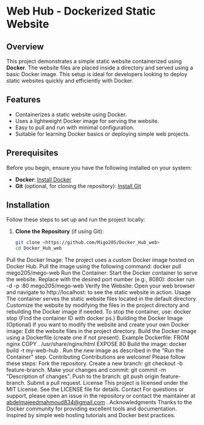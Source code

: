 # Web Hub - Dockerized Static Website

## Overview
This project demonstrates a simple static website containerized using **Docker**. The website files are placed inside a directory and served using a basic Docker image. This setup is ideal for developers looking to deploy static websites quickly and efficiently with Docker.

## Features
- Containerizes a static website using Docker.
- Uses a lightweight Docker image for serving the website.
- Easy to pull and run with minimal configuration.
- Suitable for learning Docker basics or deploying simple web projects.

## Prerequisites
Before you begin, ensure you have the following installed on your system:
- **Docker**: [Install Docker](https://docs.docker.com/get-docker/)
- **Git** (optional, for cloning the repository): [Install Git](https://git-scm.com/book/en/v2/Getting-Started-Installing-Git)

## Installation
Follow these steps to set up and run the project locally:

1. **Clone the Repository** (if using Git):
   ```bash
   git clone <https://github.com/Migo205/Docker_Hub_web>
   cd Docker_Hub_web 
Pull the Docker Image: The project uses a custom Docker image hosted on Docker Hub. Pull the image using the following command:
docker pull mego205/mego-web
Run the Container: Start the Docker container to serve the website. Replace <port> with the desired port number (e.g., 8080):
docker run -d -p <port>:80 mego205/mego-web
Verify the Website: Open your web browser and navigate to http://localhost:<port> to see the static website in action.
Usage
The container serves the static website files located in the default directory.
Customize the website by modifying the files in the project directory and rebuilding the Docker image if needed.
To stop the container, use:
docker stop <container-id>
(Find the container ID with docker ps.)
Building the Docker Image (Optional)
If you want to modify the website and create your own Docker image:
Edit the website files in the project directory.
Build the Docker image using a Dockerfile (create one if not present). Example Dockerfile:
FROM nginx
COPY . /usr/share/nginx/html
EXPOSE 80
Build the image:
docker build -t my-web-hub .
Run the new image as described in the "Run the Container" step.
Contributing
Contributions are welcome! Please follow these steps:
Fork the repository.
Create a new branch: git checkout -b feature-branch.
Make your changes and commit: git commit -m "Description of changes".
Push to the branch: git push origin feature-branch.
Submit a pull request.
License
This project is licensed under the MIT License. See the LICENSE file for details.
Contact
For questions or support, please open an issue in the repository or contact the maintainer at abdelmajeedmahmoud834@gmail.com .
Acknowledgments
Thanks to the Docker community for providing excellent tools and documentation.
Inspired by simple web hosting tutorials and Docker best practices.
